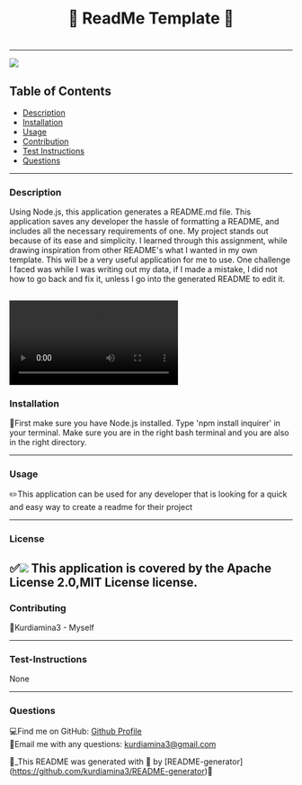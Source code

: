 
  
  # <h1 align="center"> 🌻 ReadMe Template 🌻 <h1>
  
----

<a href="https://img.shields.io/badge/License-Apache License 2.0-blueviolet"><img src="https://img.shields.io/badge/License-Apache License 2.0-blueviolet"></a>

## Table of Contents
- [Description](#description)
- [Installation](#installation)
- [Usage](#usage)
- [Contribution](#contribution)
- [Test Instructions](#test-instructions)
- [Questions](#questions)

----

### Description
Using Node.js, this application generates a README.md file. This application saves any developer the hassle of formatting a README, and includes all the necessary requirements of one. My project stands out because of its ease and simplicity. I learned through this assignment, while drawing inspiration from other README's what I wanted in my own template. This will be a very useful application for me to use. One challenge I faced was while I was writing out my data, if I made a mistake, I did not how to go back and fix it, unless I go into the generated README to edit it.

![Video Demo](./Demo.mp4)
----
### Installation
🔧First make sure you have Node.js installed. Type 'npm install inquirer' in your terminal. Make sure you are in the right bash terminal and you are also in the right directory.

----
### Usage
✏️This application can be used for any developer that is looking for a quick and easy way to create a readme for their project

----
### License
✅<a href="https://img.shields.io/badge/License-Apache License 2.0-blueviolet"><img src="https://img.shields.io/badge/License-Apache License 2.0-blueviolet"></a>
This application is covered by the Apache License 2.0,MIT License license.
----

### Contributing
🤝Kurdiamina3 - Myself

----
### Test-Instructions
None

----
### Questions
💻Find me on GitHub: [Github Profile](https://github.com/Kurdiamina3)
<br />
📧Email me with any questions: kurdiamina3@gmail.com 
<br />

🌟_This README was generated with 💓 by [README-generator] (https://github.com/kurdiamina3/README-generator)🌟

